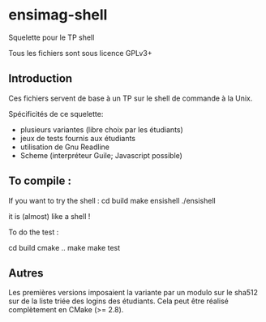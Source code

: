 ensimag-shell
=============

Squelette pour le TP shell

Tous les fichiers sont sous licence GPLv3+

Introduction
----------

Ces fichiers servent de base à un TP sur le shell de commande à la Unix.

Spécificités de ce squelette:
- plusieurs variantes (libre choix par les étudiants)
- jeux de tests fournis aux étudiants
- utilisation de Gnu Readline
- Scheme (interpréteur Guile; Javascript possible)

To compile : 
----------
If you want to try the shell : 
cd build
make ensishell
./ensishell

it is (almost) like a shell !



To do the test : 

cd build
cmake ..
make
make test



Autres
------

Les premières versions imposaient la variante par un modulo sur le
sha512 sur de la liste triée des logins des étudiants. Cela peut être
réalisé complètement en CMake (>= 2.8).

